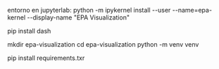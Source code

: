 entorno en jupyterlab: python -m ipykernel install --user --name=epa-kernel --display-name "EPA Visualization"

pip install dash

mkdir epa-visualization
cd epa-visualization
python -m venv venv


pip install requirements.txr

